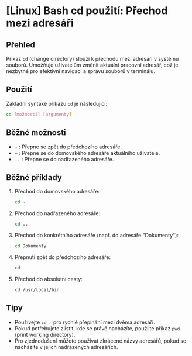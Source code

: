 # [Linux] Bash cd použití: Přechod mezi adresáři

## Přehled
Příkaz `cd` (change directory) slouží k přechodu mezi adresáři v systému souborů. Umožňuje uživatelům změnit aktuální pracovní adresář, což je nezbytné pro efektivní navigaci a správu souborů v terminálu.

## Použití
Základní syntaxe příkazu `cd` je následující:

```bash
cd [možnosti] [argumenty]
```

## Běžné možnosti
- `-` : Přepne se zpět do předchozího adresáře.
- `~` : Přepne se do domovského adresáře aktuálního uživatele.
- `..` : Přepne se do nadřazeného adresáře.

## Běžné příklady
1. Přechod do domovského adresáře:
   ```bash
   cd ~
   ```

2. Přechod do nadřazeného adresáře:
   ```bash
   cd ..
   ```

3. Přechod do konkrétního adresáře (např. do adresáře "Dokumenty"):
   ```bash
   cd Dokumenty
   ```

4. Přepnutí zpět do předchozího adresáře:
   ```bash
   cd -
   ```

5. Přechod do absolutní cesty:
   ```bash
   cd /usr/local/bin
   ```

## Tipy
- Používejte `cd -` pro rychlé přepínání mezi dvěma adresáři.
- Pokud potřebujete zjistit, kde se právě nacházíte, použijte příkaz `pwd` (print working directory).
- Pro zjednodušení můžete používat zkrácené názvy adresářů, pokud se nacházíte v jejich nadřazených adresářích.